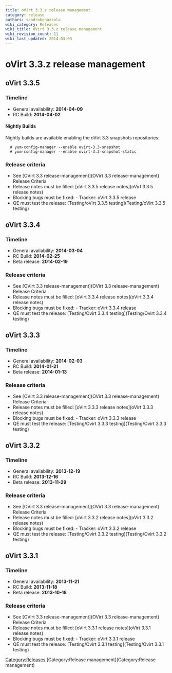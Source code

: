 ```yaml
---
title: oVirt 3.3.z release management
category: release
authors: sandrobonazzola
wiki_category: Releases
wiki_title: OVirt 3.3.z release management
wiki_revision_count: 11
wiki_last_updated: 2014-03-03
---
```


# oVirt 3.3.z release management

## oVirt 3.3.5

### Timeline

*   General availability: **2014-04-09**
*   RC Build: **2014-04-02**

#### Nightly Builds

Nightly builds are available enabling the oVirt 3.3 snapshots repositories:

      # yum-config-manager --enable ovirt-3.3-snapshot
      # yum-config-manager --enable ovirt-3.3-snapshot-static

### Release criteria

*   See [OVirt 3.3 release-management](OVirt 3.3 release-management) Release Criteria
*   Release notes must be filled: [oVirt 3.3.5 release notes](oVirt 3.3.5 release notes)
*   Blocking bugs must be fixed:  - Tracker: oVirt 3.3.5 release
*   QE must test the release: [Testing/oVirt 3.3.5 testing](Testing/oVirt 3.3.5 testing)

## oVirt 3.3.4

### Timeline

*   General availability: **2014-03-04**
*   RC Build: **2014-02-25**
*   Beta release: **2014-02-19**

### Release criteria

*   See [OVirt 3.3 release-management](OVirt 3.3 release-management) Release Criteria
*   Release notes must be filled: [oVirt 3.3.4 release notes](oVirt 3.3.4 release notes)
*   Blocking bugs must be fixed:  - Tracker: oVirt 3.3.4 release
*   QE must test the release: [Testing/Ovirt 3.3.4 testing](Testing/Ovirt 3.3.4 testing)

## oVirt 3.3.3

### Timeline

*   General availability: **2014-02-03**
*   RC Build: **2014-01-21**
*   Beta release: **2014-01-13**

### Release criteria

*   See [OVirt 3.3 release-management](OVirt 3.3 release-management) Release Criteria
*   Release notes must be filled: [oVirt 3.3.3 release notes](oVirt 3.3.3 release notes)
*   Blocking bugs must be fixed:  - Tracker: oVirt 3.3.3 release
*   QE must test the release: [Testing/Ovirt 3.3.3 testing](Testing/Ovirt 3.3.3 testing)

## oVirt 3.3.2

### Timeline

*   General availability: **2013-12-19**
*   RC Build: **2013-12-16**
*   Beta release: **2013-11-29**

### Release criteria

*   See [OVirt 3.3 release-management](OVirt 3.3 release-management) Release Criteria
*   Release notes must be filled: [oVirt 3.3.2 release notes](oVirt 3.3.2 release notes)
*   Blocking bugs must be fixed:  - Tracker: oVirt 3.3.2 release
*   QE must test the release: [Testing/Ovirt 3.3.2 testing](Testing/Ovirt 3.3.2 testing)

## oVirt 3.3.1

### Timeline

*   General availability: **2013-11-21**
*   RC Build: **2013-11-18**
*   Beta release: **2013-10-18**

### Release criteria

*   See [OVirt 3.3 release-management](OVirt 3.3 release-management) Release Criteria
*   Release notes must be filled: [oVirt 3.3.1 release notes](oVirt 3.3.1 release notes)
*   Blocking bugs must be fixed:  - Tracker: oVirt 3.3.1 release
*   QE must test the release: [Testing/Ovirt 3.3.1 testing](Testing/Ovirt 3.3.1 testing)

<Category:Releases> [Category:Release management](Category:Release management)
